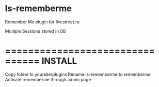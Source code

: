 ls-rememberme
=============

Remember Me plugin for livestreet.ru

Multiple Sessions stored in DB

================================
INSTALL
================================

Copy folder to yoursite/plugins
Rename ls-rememberme to rememberme
Activate rememberme through admin page

